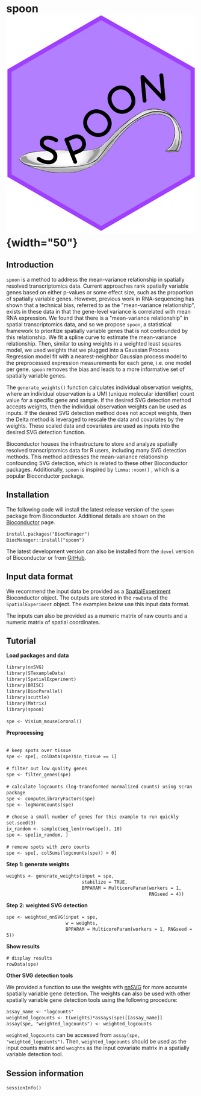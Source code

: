 # spoon ![](vignettes/hex.png){width="50"}

## Introduction

`spoon` is a method to address the mean-variance relationship in spatially resolved transcriptomics data. Current approaches rank spatially variable genes based on either p-values or some effect size, such as the proportion of spatially variable genes. However, previous work in RNA-sequencing has shown that a technical bias, referred to as the "mean-variance relationship", exists in these data in that the gene-level variance is correlated with mean RNA expression. We found that there is a "mean-variance relationship" in spatial transcriptomics data, and so we propose `spoon`, a statistical framework to prioritize spatially variable genes that is not confounded by this relationship. We fit a spline curve to estimate the mean-variance relationship. Then, similar to using weights in a weighted least squares model, we used weights that we plugged into a Gaussian Process Regression model fit with a nearest-neighbor Gaussian process model to the preprocessed expression measurements for each gene, i.e. one model per gene. `spoon` removes the bias and leads to a more informative set of spatially variable genes.

The `generate_weights()` function calculates individual observation weights, where an individual observation is a UMI (unique molecular identifier) count value for a specific gene and sample. If the desired SVG detection method accepts weights, then the individual observation weights can be used as inputs. If the desired SVG detection method does not accept weights, then the Delta method is leveraged to rescale the data and covariates by the weights. These scaled data and covariates are used as inputs into the desired SVG detection function.

Bioconductor houses the infrastructure to store and analyze spatially resolved transcriptomics data for R users, including many SVG detection methods. This method addresses the mean-variance relationship confounding SVG detection, which is related to these other Bioconductor packages. Additionally, `spoon` is inspired by `limma::voom()` , which is a popular Bioconductor package.

## Installation

The following code will install the latest release version of the `spoon` package from Bioconductor. Additional details are shown on the [Bioconductor](https://bioconductor.org/packages/spoon) page.

```{r, eval=FALSE}
install.packages("BiocManager")
BiocManager::install("spoon")
```

The latest development version can also be installed from the `devel` version of Bioconductor or from [GitHub](https://github.com/kinnaryshah/spoon).

## Input data format

We recommend the input data be provided as a [SpatialExperiment](https://bioconductor.org/packages/SpatialExperiment) Bioconductor object. The outputs are stored in the `rowData` of the `SpatialExperiment` object. The examples below use this input data format.

The inputs can also be provided as a numeric matrix of raw counts and a numeric matrix of spatial coordinates.

## Tutorial

**Load packages and data**

```{r}
library(nnSVG)
library(STexampleData)
library(SpatialExperiment)
library(BRISC)
library(BiocParallel)
library(scuttle)
library(Matrix)
library(spoon)

spe <- Visium_mouseCoronal()
```

**Preprocessing**

```{r}

# keep spots over tissue
spe <- spe[, colData(spe)$in_tissue == 1]

# filter out low quality genes
spe <- filter_genes(spe)

# calculate logcounts (log-transformed normalized counts) using scran package
spe <- computeLibraryFactors(spe)
spe <- logNormCounts(spe)

# choose a small number of genes for this example to run quickly
set.seed(3)
ix_random <- sample(seq_len(nrow(spe)), 10)
spe <- spe[ix_random, ]

# remove spots with zero counts
spe <- spe[, colSums(logcounts(spe)) > 0]
```

**Step 1: generate weights**

```{r}
weights <- generate_weights(input = spe,
                            stabilize = TRUE,
                            BPPARAM = MulticoreParam(workers = 1,
                                                     RNGseed = 4))
```

**Step 2: weighted SVG detection**

```{r}
spe <- weighted_nnSVG(input = spe,
                      w = weights,
                      BPPARAM = MulticoreParam(workers = 1, RNGseed = 5))
```

**Show results**

```{r}
# display results
rowData(spe)
```

**Other SVG detection tools**

We provided a function to use the weights with [nnSVG](https://www.nature.com/articles/s41467-023-39748-z) for more accurate spatially variable gene detection. The weights can also be used with other spatially variable gene detection tools using the following procedure:

```{r, eval=FALSE}
assay_name <- "logcounts"
weighted_logcounts <- t(weights)*assays(spe)[[assay_name]]
assay(spe, "weighted_logcounts") <- weighted_logcounts
```

`weighted_logcounts` can be accessed from `assay(spe, "weighted_logcounts")`. Then, `weighted_logcounts` should be used as the input counts matrix and `weights` as the input covariate matrix in a spatially variable detection tool.

## Session information

```{r}
sessionInfo()
```

